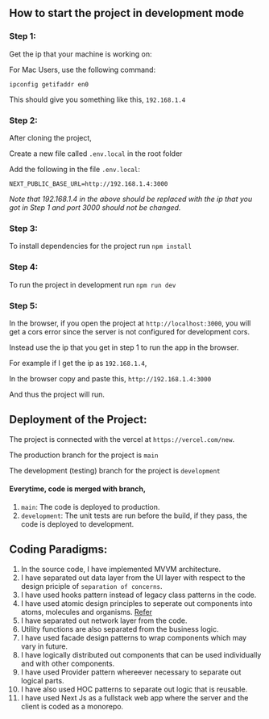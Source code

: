 ## How to start the project in development mode

### Step 1:

Get the ip that your machine is working on:

For Mac Users, use the following command:

`ipconfig getifaddr en0`

This should give you something like this, `192.168.1.4`

### Step 2:

After cloning the project,

Create a new file called `.env.local` in the root folder

Add the following in the file `.env.local`:

`NEXT_PUBLIC_BASE_URL=http://192.168.1.4:3000`

_Note that 192.168.1.4 in the above should be replaced with the ip that you got in Step 1 and port 3000 should not be changed._

### Step 3:

To install dependencies for the project run `npm install`

### Step 4:

To run the project in development run `npm run dev`

### Step 5:

In the browser, if you open the project at `http://localhost:3000`, you will get a cors error since the server is not configured for development cors.

Instead use the ip that you get in step 1 to run the app in the browser.

For example if I get the ip as `192.168.1.4`,

In the browser copy and paste this, `http://192.168.1.4:3000`

And thus the project will run.

## Deployment of the Project:

The project is connected with the vercel at `https://vercel.com/new`.

The production branch for the project is `main`

The development (testing) branch for the project is `development`

#### Everytime, code is merged with branch,

1. `main`: The code is deployed to production.
2. `development`: The unit tests are run before the build, if they pass, the code is deployed to development.

## Coding Paradigms:

1. In the source code, I have implemented MVVM architecture.
2. I have separated out data layer from the UI layer with respect to the design priciple of `separation of concerns`.
3. I have used hooks pattern instead of legacy class patterns in the code.
4. I have used atomic design principles to seperate out components into atoms, molecules and organisms. [Refer](https://atomicdesign.bradfrost.com/chapter-2/)
5. I have separated out network layer from the code.
6. Utility functions are also separated from the business logic.
7. I have used facade design patterns to wrap components which may vary in future.
8. I have logically distributed out components that can be used individually and with other components.
9. I have used Provider pattern whereever necessary to separate out logical parts.
10. I have also used HOC patterns to separate out logic that is reusable.
11. I have used Next Js as a fullstack web app where the server and the client is coded as a monorepo.
